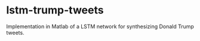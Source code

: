 # lstm-trump-tweets
Implementation in Matlab of a LSTM network for synthesizing Donald Trump tweets.
